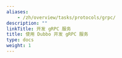 ```yaml
---
aliases:
    - /zh/overview/tasks/protocols/grpc/
description: ""
linkTitle: 开发 gRPC 服务
title: 使用 Dubbo 开发 gRPC 服务
type: docs
weight: 1
---
```


